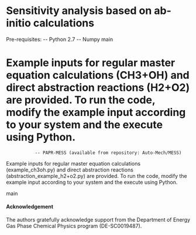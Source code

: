 # Sensitivity analysis based on ab-initio calculations

Pre-requisites:
               -- Python 2.7
               -- Numpy
 main
               
               
Example inputs for regular master equation calculations (CH3+OH) and direct abstraction reactions (H2+O2) are provided. To run the code, modify the example input according to your system and the execute using Python.
=======
               -- PAPR-MESS (available from repository: Auto-Mech/MESS)


Example inputs for regular master equation calculations (example_ch3oh.py) and direct abstraction reactions (abstraction_example_h2+o2.py) are provided. To run the code, modify the example input according to your system and the execute using Python.

main


#### Acknowledgement
The authors gratefully acknowledge support from the Department of Energy Gas Phase Chemical Physics program (DE-SC0019487).
